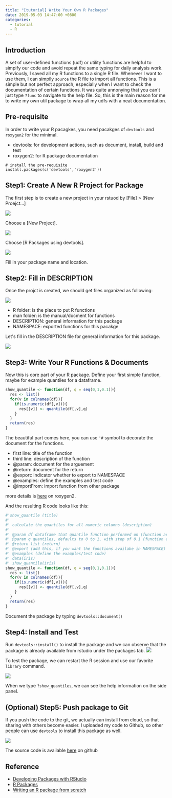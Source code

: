 ```yaml
---
title: "[tutorial] Write Your Own R Packages"
date: 2019-05-03 14:47:00 +0800
categories:
  - tutorial
  - R
---
```


## Introduction

A set of user-defined functions (udf) or utility functions are helpful to simpify our code and avoid repeat the same typing for daily analysis work. Previously, I saved all my R functions to a single R file. Whenever I want to use them, I can simpily `source` the R file to import all functions. This is a simple but not perfect approach, especially when I want to check the documentation of certain functions. It was quite annonying that you can't just type `?func` to navigate to the help file. So, this is the main reason for me to write my own util package to wrap all my udfs with a neat documentation.

## Pre-requisite

In order to write your R pacagkes, you need pacakges of `devtools` and `roxygen2` for the minimal.

* devtools: for development actions, such as document, install, build and test
* roxygen2: for R package documentation

```{r}
# install the pre-requisite
install.packages(c('devtools','roxygen2'))
```

## Step1: Create A New R Project for Package

The first step is to create a new project in your rstuod by [File] > [New Proejct...]

![](https://github.com/6chaoran/data-story/raw/master/tutorial/write-r-package/image/01_new_project.JPG)

Choose a [New Project].

![](https://github.com/6chaoran/data-story/raw/master/tutorial/write-r-package/image/02_r_packages_using_devtools.JPG)

Choose [R Packages using devtools].

![](https://github.com/6chaoran/data-story/raw/master/tutorial/write-r-package/image/03_fill_in_package_name_path.JPG)

Fill in your package name and location. 

## Step2: Fill in DESCRIPTION

Once the projct is created, we should get files organized as following:

![](https://github.com/6chaoran/data-story/raw/master/tutorial/write-r-package/image/04_package_file_structure.JPG)

* R folder: is the place to put R functions
* man folder: is the manual/docment for functions
* DESCRIPTION: general information for this package
* NAMESPACE: exported functions for this pacakge

Let's fill in the DESCRIPTION file for general information for this package.

![](https://github.com/6chaoran/data-story/blob/raw/tutorial/write-r-package/image/05_DESCRIPTION.JPG)

## Step3: Write Your R Functions & Documents

Now this is core part of your R package. Define your first simple function, maybe for example quantiles for a dataframe.

```r
show_quantile <- function(df, q = seq(0,1,0.1)){
  res <- list()
  for(v in colnames(df)){
    if(is.numeric(df[,v])){
      res[[v]] <- quantile(df[,v],q)
    }
  }
  return(res)
}
```

The beautiful part comes here, you can use `'#` symbol to decorate the document for the functions.

* first line: title of the function
* third line: description of the function
* @param: document for the arguement
* @return: document for the return
* @export: indicator whether to export to NAMESPACE
* @examples: define the examples and test code
* @importFrom: import function from other package

more details is [here](https://cran.r-project.org/web/packages/roxygen2/vignettes/rd.html) on roxygen2.    

And the resulting R code looks like this:

```r
#'show_quantile (title)
#'
#' calculate the quantiles for all numeric columns (description)
#'
#' @param df dataframe that quantile function performed on (function arguement)
#' @param q quantiles, defaults to 0 to 1, with step of 0.1 (function arguement)
#' @return list (return)
#' @export (add this, if you want the functions availabe in NAMESPACE)
#' @examples (define the examples/test code)
#' data(iris)
#' show_quantile(iris)
show_quantile <- function(df, q = seq(0,1,0.1)){
  res <- list()
  for(v in colnames(df)){
    if(is.numeric(df[,v])){
      res[[v]] <- quantile(df[,v],q)
    }
  }
  return(res)
}
```

Document the package by typing `devtools::document()`

## Step4: Install and Test

Run `devtools::install()` to install the package and we can observe that the package is already available from rstudio under the packages tab.
![](https://github.com/6chaoran/data-story/raw/master/tutorial/write-r-package/image/07_install.JPG)

To test the package, we can restart the R session and use our favorite `library` command.

![](https://github.com/6chaoran/data-story/raw/master/tutorial/write-r-package/image/08_help_file.JPG)

When we type `?show_quantiles`, we can see the help information on the side panel.

## (Optional) Step5: Push package to Git

If you push the code to the git, we actually can install from cloud, so that sharing with others become easier.
I uploaded my code to Github, so other people can use `devtools` to install this package as well.

![](https://github.com/6chaoran/data-story/raw/master/tutorial/write-r-package/image/09_install_from_github.JPG)

The source code is available [here](https://github.com/6chaoran/data-story/tree/master/tutorial/write-r-package/myutils) on github

## Reference

* [Developing Packages with RStudio](https://support.rstudio.com/hc/en-us/articles/200486488-Developing-Packages-with-RStudio)
* [R Packages](http://r-pkgs.had.co.nz/)
* [Writing an R package from scratch](https://hilaryparker.com/2014/04/29/writing-an-r-package-from-scratch/)
